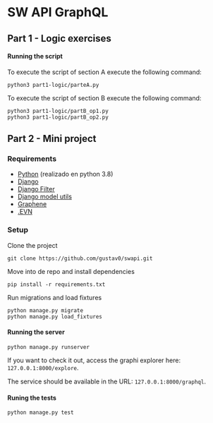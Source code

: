# SW API GraphQL

## Part 1 - Logic exercises

#### Running the script

To execute the script of section A execute the following command:
```
python3 part1-logic/parteA.py
```

To execute the script of section B execute the following command:
```
python3 part1-logic/partB_op1.py
python3 part1-logic/partB_op2.py
```

## Part 2 - Mini project

### Requirements
* [Python](https://www.python.org/) (realizado en python 3.8)
* [Django](https://github.com/django/django)
* [Django Filter](https://github.com/carltongibson/django-filter)
* [Django model utils](https://github.com/jazzband/django-model-utils)
* [Graphene](https://github.com/graphql-python/graphene-django)
* [.EVN](https://github.com/theskumar/python-dotenv)

### Setup

Clone the project
```
git clone https://github.com/gustav0/swapi.git
```

Move into de repo and install dependencies
```
pip install -r requirements.txt
```

Run migrations and load fixtures
```
python manage.py migrate
python manage.py load_fixtures
```

#### Running the server
```
python manage.py runserver
```
If you want to check it out, access the graphi explorer here: `127.0.0.1:8000/explore`.

The service should be available in the URL: `127.0.0.1:8000/graphql`.

#### Runing the tests
```
python manage.py test
```
